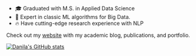 + 🎓 Graduated with M.S. in Applied Data Science
+ 💪 Expert in classic ML algorithms for Big Data.
+ 🔥 Have cutting-edge research experience with NLP

Check out my [website](https://danilarzh.wixsite.com/rozhevskii-ms) with my academic blog, publications, and portfolio.

[![Danila's GitHub stats](https://github-readme-stats.vercel.app/api?username=drozhevskii)](https://github.com/drozhevskii/github-readme-stats)
